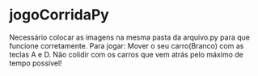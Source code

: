 # jogoCorridaPy
Necessário colocar as imagens na mesma pasta da arquivo.py para que funcione corretamente.
Para jogar: Mover o seu carro(Branco) com as teclas A e D. Não colidir com os carros que vem atrás pelo máximo de tempo possível!
